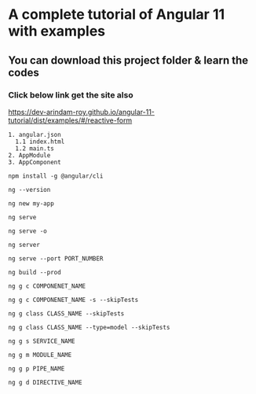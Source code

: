 # A complete tutorial of Angular 11 with examples

## You can download this project folder & learn the codes

### Click below link get the site also

<a href="https://dev-arindam-roy.github.io/angular-11-tutorial/dist/examples/#/reactive-form" target="_blank">
  https://dev-arindam-roy.github.io/angular-11-tutorial/dist/examples/#/reactive-form
  </a>
  
  ```
  1. angular.json
    1.1 index.html
    1.2 main.ts
  2. AppModule
  3. AppComponent
  
  ```
  
  ```
  npm install -g @angular/cli

ng --version

ng new my-app

ng serve

ng serve -o

ng server

ng serve --port PORT_NUMBER

ng build --prod

ng g c COMPONENET_NAME

ng g c COMPONENET_NAME -s --skipTests

ng g class CLASS_NAME --skipTests

ng g class CLASS_NAME --type=model --skipTests

ng g s SERVICE_NAME

ng g m MODULE_NAME

ng g p PIPE_NAME

ng g d DIRECTIVE_NAME


  ```
